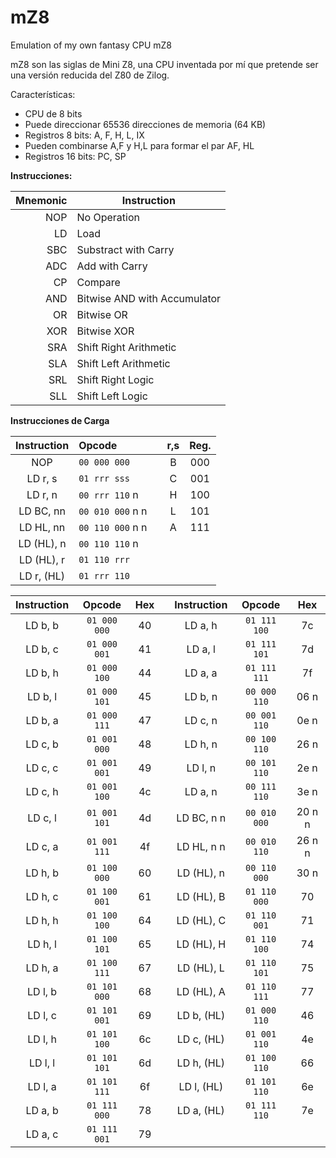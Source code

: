 # mZ8
 Emulation of my own fantasy CPU mZ8
 
 mZ8 son las siglas de Mini Z8, una CPU inventada por mí que pretende ser una versión 
 reducida del Z80 de Zilog.
 
 Características:
 
 - CPU de 8 bits
 - Puede direccionar 65536 direcciones de memoria (64 KB)
 - Registros 8 bits: A, F, H, L, IX
 - Pueden combinarse A,F y H,L para formar el par AF, HL
 - Registros 16 bits: PC, SP

 **Instrucciones:**
    
|Mnemonic| Instruction               |
|----:|------------------------------|
| NOP | No Operation                 |
|  LD | Load                         |
| SBC | Substract with Carry         |
| ADC | Add with Carry               |
|  CP | Compare                      |
| AND | Bitwise AND with Accumulator |
| OR  | Bitwise OR                   |
| XOR | Bitwise XOR                  |
| SRA | Shift Right Arithmetic       |
| SLA | Shift Left Arithmetic        |
| SRL | Shift Right Logic            |
| SLL | Shift Left Logic             |

**Instrucciones de Carga**

| Instruction |   Opcode          |    |r,s    | Reg. |
|:-----------:|:------------------|:--:|:-----:|:----:|
| NOP         | ``00 000 000``    |    | B     | 000  |
| LD r, s     | ``01 rrr sss``    |    | C     | 001  |
| LD r, n     | ``00 rrr 110`` n  |    | H     | 100  |
| LD BC, nn   | ``00 010 000`` n n|    | L     | 101  |
| LD HL, nn   | ``00 110 000`` n n|    | A     | 111  |
| LD (HL), n  | ``00 110 110`` n  |    |       |      |
| LD (HL), r  | ``01 110 rrr``    |    |       |      |
| LD r, (HL)  | ``01 rrr 110``    |    |       |      |

| Instruction |   Opcode       | Hex |   | Instruction |   Opcode       | Hex |
|:-----------:|:--------------:|:---:|:-:|:-----------:|:--------------:|:---:|
| LD b, b     | ``01 000 000`` | 40  |   | LD a, h     | ``01 111 100`` | 7c  |
| LD b, c     | ``01 000 001`` | 41  |   | LD a, l     | ``01 111 101`` | 7d  |
| LD b, h     | ``01 000 100`` | 44  |   | LD a, a     | ``01 111 111`` | 7f  |
| LD b, l     | ``01 000 101`` | 45  |   | LD b, n     | ``00 000 110`` | 06 n|
| LD b, a     | ``01 000 111`` | 47  |   | LD c, n     | ``00 001 110`` | 0e n|
| LD c, b     | ``01 001 000`` | 48  |   | LD h, n     | ``00 100 110`` | 26 n|
| LD c, c     | ``01 001 001`` | 49  |   | LD l, n     | ``00 101 110`` | 2e n|   
| LD c, h     | ``01 001 100`` | 4c  |   | LD a, n     | ``00 111 110`` | 3e n|   
| LD c, l     | ``01 001 101`` | 4d  |   | LD BC, n n  | ``00 010 000`` | 20 n n|   
| LD c, a     | ``01 001 111`` | 4f  |   | LD HL, n n  | ``00 010 110`` | 26 n n|   
| LD h, b     | ``01 100 000`` | 60  |   | LD (HL), n  | ``00 110 000`` | 30 n|
| LD h, c     | ``01 100 001`` | 61  |   | LD (HL), B  | ``01 110 000`` | 70  |
| LD h, h     | ``01 100 100`` | 64  |   | LD (HL), C  | ``01 110 001`` | 71  |
| LD h, l     | ``01 100 101`` | 65  |   | LD (HL), H  | ``01 110 100`` | 74  |
| LD h, a     | ``01 100 111`` | 67  |   | LD (HL), L  | ``01 110 101`` | 75  |
| LD l, b     | ``01 101 000`` | 68  |   | LD (HL), A  | ``01 110 111`` | 77  |
| LD l, c     | ``01 101 001`` | 69  |   | LD b, (HL)  | ``01 000 110`` | 46  |   
| LD l, h     | ``01 101 100`` | 6c  |   | LD c, (HL)  | ``01 001 110`` | 4e  |
| LD l, l     | ``01 101 101`` | 6d  |   | LD h, (HL)  | ``01 100 110`` | 66  |
| LD l, a     | ``01 101 111`` | 6f  |   | LD l, (HL)  | ``01 101 110`` | 6e  |
| LD a, b     | ``01 111 000`` | 78  |   | LD a, (HL)  | ``01 111 110`` | 7e  |
| LD a, c     | ``01 111 001`` | 79  |   |             |                |     |

